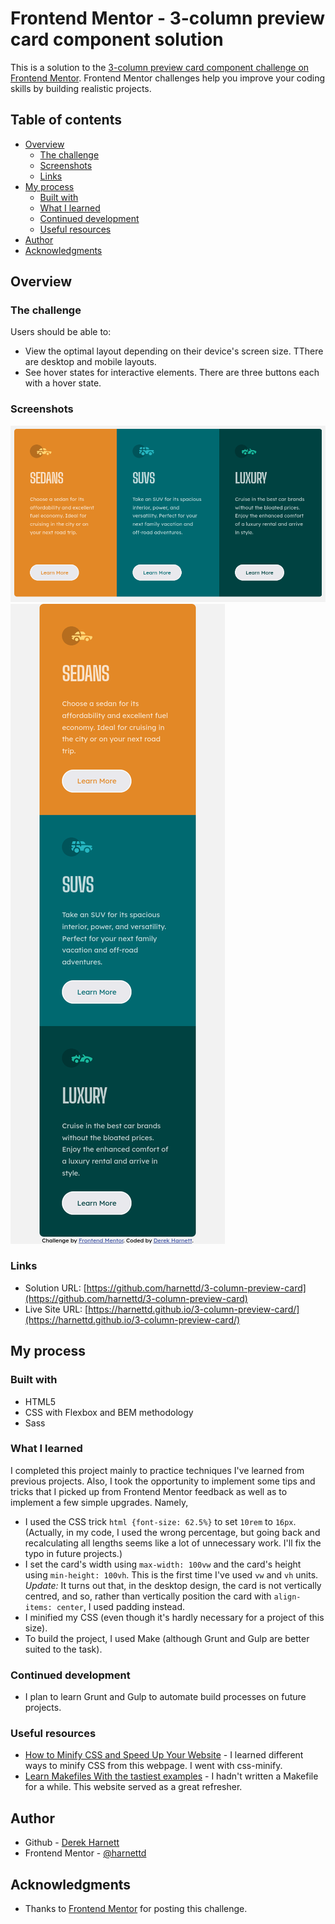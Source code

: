 # Frontend Mentor - 3-column preview card component solution

This is a solution to the [3-column preview card component challenge on Frontend Mentor](https://www.frontendmentor.io/challenges/3column-preview-card-component-pH92eAR2-). Frontend Mentor challenges help you improve your coding skills by building realistic projects. 

## Table of contents

- [Overview](#overview)
  - [The challenge](#the-challenge)
  - [Screenshots](#screenshots)
  - [Links](#links)
- [My process](#my-process)
  - [Built with](#built-with)
  - [What I learned](#what-i-learned)
  - [Continued development](#continued-development)
  - [Useful resources](#useful-resources)
- [Author](#author)
- [Acknowledgments](#acknowledgments)

## Overview

### The challenge

Users should be able to:

- View the optimal layout depending on their device's screen size. TThere are desktop and mobile layouts.
- See hover states for interactive elements. There are three buttons each with a hover state.

### Screenshots

![Desktop screenshot](images/screenshot-desktop.png)
![Mobile screenshot](images/screenshot-mobile.png)

### Links

- Solution URL: [https://github.com/harnettd/3-column-preview-card](https://github.com/harnettd/3-column-preview-card)
- Live Site URL: [https://harnettd.github.io/3-column-preview-card/](https://harnettd.github.io/3-column-preview-card/)

## My process

### Built with

- HTML5
- CSS with Flexbox and BEM methodology
- Sass

### What I learned

I completed this project mainly to practice techniques I've learned from previous projects. Also, I took the opportunity to implement some tips and tricks that I picked up from Frontend Mentor feedback as well as to implement a few simple upgrades. Namely,

- I used the CSS trick `html {font-size: 62.5%}` to set `10rem` to `16px`. (Actually, in my code, I used the wrong percentage, but going back and recalculating all lengths seems like a lot of unnecessary work. I'll fix the typo in future projects.)
- I set the card's width using `max-width: 100vw` and the card's height using `min-height: 100vh`. This is the first time I've used `vw` and `vh` units. *Update:* It turns out that, in the desktop design, the card is not vertically centred, and so, rather than vertically position the card with `align-items: center`, I used padding instead.  
- I minified my CSS (even though it's hardly necessary for a project of this size).
- To build the project, I used Make (although Grunt and Gulp are better suited to the task).

### Continued development

- I plan to learn Grunt and Gulp to automate build processes on future projects.

### Useful resources

- [How to Minify CSS and Speed Up Your Website](https://blog.hubspot.com/website/minify-css) - I learned different ways to minify CSS from this webpage. I went with css-minify.
- [Learn Makefiles With the tastiest examples](https://makefiletutorial.com/) - I hadn't written a Makefile for a while. This website served as a great refresher.

## Author

- Github - [Derek Harnett](https://github.com/harnettd)
- Frontend Mentor - [@harnettd](https://www.frontendmentor.io/profile/harnettd)

## Acknowledgments

- Thanks to [Frontend Mentor](https://www.frontendmentor.io/) for posting this challenge.
